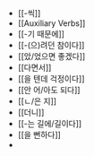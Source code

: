 - [[-씩]]
- [[Auxiliary Verbs]]
- [[-기 때문에]]
- [[-(으)려던 참이다]]
- [[았/었으면 좋겠다]]
- [[다면서]]
- [[을 텐데 걱정이다]]
- [[안 어/아도 되다]]
- [[ㄴ/은 지]]
- [[더니]]
- [[-는 길에/길이다]]
- [[을 뻔하다]]
-
